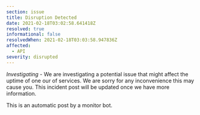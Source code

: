 ```yaml
---
section: issue
title: Disruption Detected
date: 2021-02-18T03:02:58.641418Z
resolved: true
informational: false
resolvedWhen: 2021-02-18T03:03:58.947836Z
affected:
  - API
severity: disrupted
---
```

*Investigating* - We are investigating a potential issue that might affect the uptime of one our of services. We are sorry for any inconvenience this may cause you. This incident post will be updated once we have more information.

This is an automatic post by a monitor bot.
        